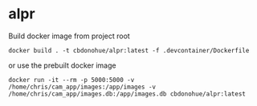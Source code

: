 # alpr

Build docker image from project root

`docker build . -t cbdonohue/alpr:latest -f .devcontainer/Dockerfile`

or use the prebuilt docker image

`docker run -it --rm -p 5000:5000 -v /home/chris/cam_app/images:/app/images -v /home/chris/cam_app/images.db:/app/images.db cbdonohue/alpr:latest`
